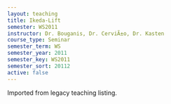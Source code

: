 ```yaml
---
layout: teaching
title: Ikeda-Lift
semester: WS2011
instructor: Dr. Bouganis, Dr. CerviÃ±o, Dr. Kasten
course_type: Seminar
semester_term: WS
semester_year: 2011
semester_key: WS2011
semester_sort: 20112
active: false
---
```

Imported from legacy teaching listing.
